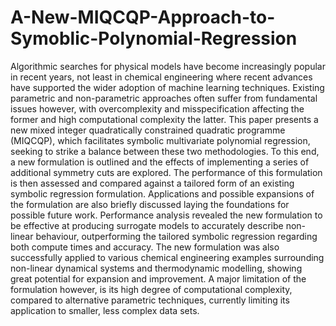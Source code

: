 # A-New-MIQCQP-Approach-to-Symoblic-Polynomial-Regression
Algorithmic searches for physical models have become increasingly popular in recent years, not least in chemical engineering where recent advances have supported the wider adoption of machine learning techniques. Existing parametric and non-parametric approaches often suffer from fundamental issues however, with overcomplexity and misspecification affecting the former and high computational complexity the latter. This paper presents a new mixed integer quadratically constrained quadratic programme (MIQCQP), which facilitates symbolic multivariate polynomial regression, seeking to strike a balance between these two methodologies. To this end, a new formulation is outlined and the effects of implementing a series of additional symmetry cuts are explored. The performance of this formulation is then assessed and compared against a tailored form of an existing symbolic regression formulation. Applications and possible expansions of the formulation are also briefly discussed laying the foundations for possible future work. Performance analysis revealed the new formulation to be effective at producing surrogate models to accurately describe non-linear behaviour, outperforming the tailored symbolic regression regarding both compute times and accuracy. The new formulation was also successfully applied to various chemical engineering examples surrounding non-linear dynamical systems and thermodynamic modelling, showing great potential for expansion and improvement. A major limitation of the formulation however, is its high degree of computational complexity, compared to alternative parametric techniques, currently limiting its application to smaller, less complex data sets.
